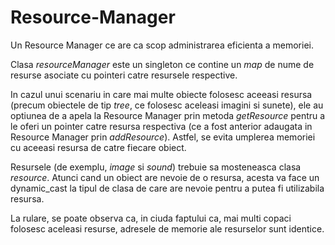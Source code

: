 # Resource-Manager
Un Resource Manager ce are ca scop administrarea eficienta a memoriei. 

Clasa *resourceManager* este un singleton ce contine un *map* de nume de resurse asociate cu pointeri catre resursele respective. 

In cazul unui scenariu in care mai multe obiecte folosesc aceeasi resursa (precum obiectele de tip *tree*, ce folosesc aceleasi imagini si sunete), ele au optiunea de a apela la Resource Manager prin metoda *getResource* pentru a le oferi un pointer catre resursa respectiva (ce a fost anterior adaugata in Resource Manager prin *addResource*). Astfel, se evita umplerea memoriei cu aceeasi resursa de catre fiecare obiect.

Resursele (de exemplu, *image* si *sound*) trebuie sa mosteneasca clasa *resource*. Atunci cand un obiect are nevoie de o resursa, acesta va face un dynamic_cast la tipul de clasa de care are nevoie pentru a putea fi utilizabila resursa.

La rulare, se poate observa ca, in ciuda faptului ca, mai multi copaci folosesc aceleasi resurse, adresele de memorie ale resurselor sunt identice.
